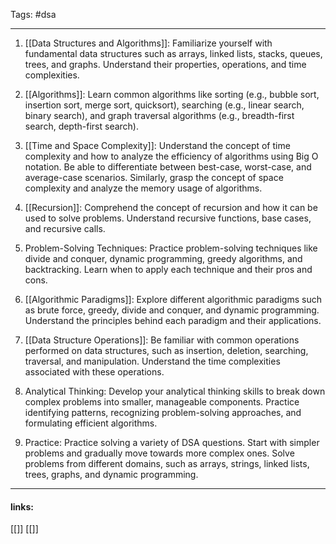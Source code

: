 
Tags: #dsa 

------------------------------------------
1. [[Data Structures and Algorithms]]: Familiarize yourself with fundamental data structures such as arrays, linked lists, stacks, queues, trees, and graphs. Understand their properties, operations, and time complexities.
    
2. [[Algorithms]]: Learn common algorithms like sorting (e.g., bubble sort, insertion sort, merge sort, quicksort), searching (e.g., linear search, binary search), and graph traversal algorithms (e.g., breadth-first search, depth-first search).
    
3. [[Time and Space Complexity]]: Understand the concept of time complexity and how to analyze the efficiency of algorithms using Big O notation. Be able to differentiate between best-case, worst-case, and average-case scenarios. Similarly, grasp the concept of space complexity and analyze the memory usage of algorithms.
    
4. [[Recursion]]: Comprehend the concept of recursion and how it can be used to solve problems. Understand recursive functions, base cases, and recursive calls.
    
5. Problem-Solving Techniques: Practice problem-solving techniques like divide and conquer, dynamic programming, greedy algorithms, and backtracking. Learn when to apply each technique and their pros and cons.
    
6. [[Algorithmic Paradigms]]: Explore different algorithmic paradigms such as brute force, greedy, divide and conquer, and dynamic programming. Understand the principles behind each paradigm and their applications.
    
7. [[Data Structure Operations]]: Be familiar with common operations performed on data structures, such as insertion, deletion, searching, traversal, and manipulation. Understand the time complexities associated with these operations.
    
8. Analytical Thinking: Develop your analytical thinking skills to break down complex problems into smaller, manageable components. Practice identifying patterns, recognizing problem-solving approaches, and formulating efficient algorithms.
    
9. Practice: Practice solving a variety of DSA questions. Start with simpler problems and gradually move towards more complex ones. Solve problems from different domains, such as arrays, strings, linked lists, trees, graphs, and dynamic programming.



---------------------
#### links:
[[]]
[[]]